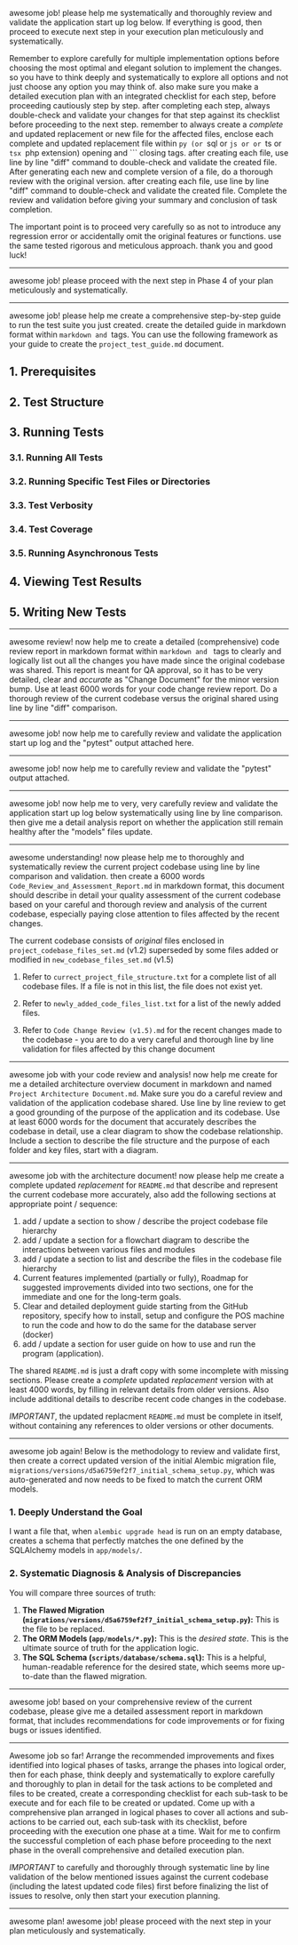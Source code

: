 awesome job! please help me systematically and thoroughly review and validate the application start up log below. If everything is good, then proceed to execute next step in your execution plan meticulously and systematically.

Remember to explore carefully for multiple implementation options before choosing the most optimal and elegant solution to implement the changes. so you have to think deeply and systematically to explore all options and not just choose any option you may think of. also make sure you make a detailed execution plan with an integrated checklist for each step, before proceeding cautiously step by step. after completing each step, always double-check and validate your changes for that step against its checklist before proceeding to the next step. remember to always create a *complete* and updated replacement or new file for the affected files, enclose each complete and updated replacement file within ```py (or ```sql or ```js or or ```ts or ```tsx ```php extension) opening and ``` closing tags. after creating each file, use line by line "diff" command to double-check and validate the created file. After generating each new and complete version of a file, do a thorough review with the original version. after creating each file, use line by line "diff" command to double-check and validate the created file. Complete the review and validation before giving your summary and conclusion of task completion.

The important point is to proceed very carefully so as not to introduce any regression error or accidentally omit the original features or functions. use the same tested rigorous and meticulous approach. thank you and good luck!

---
awesome job! please proceed with the next step in Phase 4 of your plan meticulously and systematically.

---
awesome job! please help me create a comprehensive step-by-step guide to run the test suite you just created. create the detailed guide in markdown format within ```markdown and ```tags. You can use the following framework as your guide to create the `project_test_guide.md` document.

## 1. Prerequisites
## 2. Test Structure
## 3. Running Tests
### 3.1. Running All Tests
### 3.2. Running Specific Test Files or Directories
### 3.3. Test Verbosity
### 3.4. Test Coverage
### 3.5. Running Asynchronous Tests
## 4. Viewing Test Results
## 5. Writing New Tests

---
awesome review! now help me to create a detailed (comprehensive) code review report in markdown format within ```markdown and ``` tags to clearly and logically list out all the changes you have made since the original codebase was shared. This report is meant for QA approval, so it has to be very detailed, clear and *accurate* as "Change Document" for the minor version bump. Use at least 6000 words for your code change review report. Do a thorough review of the current codebase versus the original shared using line by line "diff" comparison.

---
awesome job! now help me to carefully review and validate the application start up log and the "pytest" output attached here.

---
awesome job! now help me to carefully review and validate the "pytest" output attached.

---
awesome job! now help me to very, very carefully review and validate the application start up log below systematically using line by line comparison. then give me a detail analysis report on whether the application still remain healthy after the "models" files update.

---
awesome understanding! now please help me to thoroughly and systematically review the current project codebase using line by line comparison and validation. then create a 6000 words `Code_Review_and_Assessment_Report.md` in markdown format, this document should describe in detail your quality assessment of the current codebase based on your careful and thorough review and analysis of the current codebase, especially paying close attention to files affected by the recent changes.

The current codebase consists of *original* files enclosed in `project_codebase_files_set.md` (v1.2) superseded by some files added or modified in `new_codebase_files_set.md` (v1.5)

1. Refer to  `currect_project_file_structure.txt` for a complete list of all codebase files. If a file is not in this list, the file does not exist yet.

2. Refer to `newly_added_code_files_list.txt` for a list of the newly added files.

3. Refer to `Code Change Review (v1.5).md` for the recent changes made to the codebase - you are to do a very careful and thorough line by line validation for files affected by this change document 

---
awesome job with your code review and analysis! now help me create for me a detailed architecture overview document in markdown and named `Project Architecture Document.md`. Make sure you do a careful review and validation of the application codebase shared. Use line by line review to get a good grounding of the purpose of the application and its codebase. Use at least 6000 words for the document that accurately describes the codebase in detail, use a clear diagram to show the codebase relationship. Include a section to describe the file structure and the purpose of each folder and key files, start with a diagram.

---
awesome job with the architecture document! now please help me create a complete updated *replacement* for `README.md`  that describe and represent the current codebase more accurately, also add the following sections at appropriate point / sequence:

1. add / update a section to show / describe the project codebase file hierarchy
2. add / update a section for a flowchart diagram to describe the interactions between various files and modules
3. add / update a section to list and describe the files in the codebase file hierarchy 
4. Current features implemented (partially or fully), Roadmap for suggested improvements divided into two sections, one for the immediate and one for the long-term goals.
5. Clear and detailed deployment guide starting from the GitHub repository, specify how to install, setup and configure the POS machine to run the code and how to do the same for the database server (docker)
6. add / update a section for user guide on how to use and run the program (application). 

The shared `README.md` is just a draft copy with some incomplete with missing sections. Please create a *complete* updated *replacement* version with at least 4000 words, by filling in relevant details from older versions. Also include additional details to describe recent code changes in the codebase.

*IMPORTANT*, the updated replacment `README.md` must be complete in itself, without containing any references to older versions or other documents.

---
awesome job again! Below is the methodology to review and validate first, then create a correct updated version of the initial Alembic migration file, `migrations/versions/d5a6759ef2f7_initial_schema_setup.py`, which was auto-generated and now needs to be fixed to match the current ORM models.

### 1. Deeply Understand the Goal

I want a file that, when `alembic upgrade head` is run on an empty database, creates a schema that perfectly matches the one defined by the SQLAlchemy models in `app/models/`.

### 2. Systematic Diagnosis & Analysis of Discrepancies

You will compare three sources of truth:
1.  **The Flawed Migration (`migrations/versions/d5a6759ef2f7_initial_schema_setup.py`):** This is the file to be replaced.
2.  **The ORM Models (`app/models/*.py`):** This is the *desired state*. This is the ultimate source of truth for the application logic.
3.  **The SQL Schema (`scripts/database/schema.sql`):** This is a helpful, human-readable reference for the desired state, which seems more up-to-date than the flawed migration.

---
awesome job! based on your comprehensive review of the current codebase, please give me a detailed assessment report in markdown format, that includes recommendations for code improvements or for fixing bugs or issues identified.

---
Awesome job so far! Arrange the recommended improvements and fixes identified into logical phases of tasks, arrange the phases into logical order, then for each phase, think deeply and systematically to explore carefully and thoroughly to plan in detail for the task actions to be completed and files to be created, create a corresponding checklist for each sub-task to be execute and for each file to be created or updated. Come up with a comprehensive plan arranged in logical phases to cover all actions and sub-actions to be carried out, each sub-task with its checklist, before proceeding with the execution one phase at a time. Wait for me to confirm the successful completion of each phase before proceeding to the next phase in the overall comprehensive and detailed execution plan.

*IMPORTANT* to carefully and thoroughly through systematic line by line validation of the below mentioned issues against the current codebase (including the latest updated code files) first before finalizing the list of issues to resolve, only then start your execution planning.

---
awesome plan! awesome job! please proceed with the next step in your plan meticulously and systematically.

